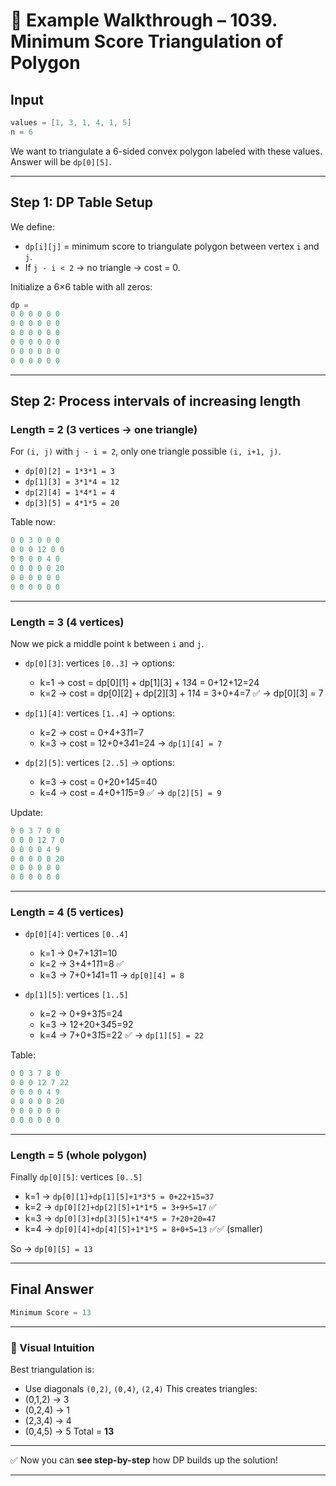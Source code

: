 # 🔎 Example Walkthrough – 1039. Minimum Score Triangulation of Polygon

## Input

```java
values = [1, 3, 1, 4, 1, 5]
n = 6
```

We want to triangulate a 6-sided convex polygon labeled with these values.
Answer will be `dp[0][5]`.

---

## Step 1: DP Table Setup

We define:

* `dp[i][j]` = minimum score to triangulate polygon between vertex `i` and `j`.
* If `j - i < 2` → no triangle → cost = 0.

Initialize a 6×6 table with all zeros:

```c
dp =
0 0 0 0 0 0
0 0 0 0 0 0
0 0 0 0 0 0
0 0 0 0 0 0
0 0 0 0 0 0
0 0 0 0 0 0
```

---

## Step 2: Process intervals of increasing length

### Length = 2 (3 vertices → one triangle)

For `(i, j)` with `j - i = 2`, only one triangle possible `(i, i+1, j)`.

* `dp[0][2] = 1*3*1 = 3`
* `dp[1][3] = 3*1*4 = 12`
* `dp[2][4] = 1*4*1 = 4`
* `dp[3][5] = 4*1*5 = 20`

Table now:

```c
0 0 3 0 0 0
0 0 0 12 0 0
0 0 0 0 4 0
0 0 0 0 0 20
0 0 0 0 0 0
0 0 0 0 0 0
```

---

### Length = 3 (4 vertices)

Now we pick a middle point `k` between `i` and `j`.

* `dp[0][3]`: vertices `[0..3]` → options:

  * k=1 → cost = dp[0][1] + dp[1][3] + 1*3*4 = 0+12+12=24
  * k=2 → cost = dp[0][2] + dp[2][3] + 1*1*4 = 3+0+4=7 ✅
    → dp[0][3] = 7

* `dp[1][4]`: vertices `[1..4]` → options:

  * k=2 → cost = 0+4+3*1*1=7
  * k=3 → cost = 12+0+3*4*1=24
    → `dp[1][4] = 7`

* `dp[2][5]`: vertices `[2..5]` → options:

  * k=3 → cost = 0+20+1*4*5=40
  * k=4 → cost = 4+0+1*1*5=9 ✅
    → `dp[2][5] = 9`

Update:

```c
0 0 3 7 0 0
0 0 0 12 7 0
0 0 0 0 4 9
0 0 0 0 0 20
0 0 0 0 0 0
0 0 0 0 0 0
```

---

### Length = 4 (5 vertices)

* `dp[0][4]`: vertices `[0..4]`

  * k=1 → 0+7+1*3*1=10
  * k=2 → 3+4+1*1*1=8 ✅
  * k=3 → 7+0+1*4*1=11
    → `dp[0][4] = 8`

* `dp[1][5]`: vertices `[1..5]`

  * k=2 → 0+9+3*1*5=24
  * k=3 → 12+20+3*4*5=92
  * k=4 → 7+0+3*1*5=22 ✅
    → `dp[1][5] = 22`

Table:

```c
0 0 3 7 8 0
0 0 0 12 7 22
0 0 0 0 4 9
0 0 0 0 0 20
0 0 0 0 0 0
0 0 0 0 0 0
```

---

### Length = 5 (whole polygon)

Finally `dp[0][5]`: vertices `[0..5]`

* k=1 → `dp[0][1]+dp[1][5]+1*3*5 = 0+22+15=37`
* k=2 → `dp[0][2]+dp[2][5]+1*1*5 = 3+9+5=17` ✅
* k=3 → `dp[0][3]+dp[3][5]+1*4*5 = 7+20+20=47`
* k=4 → `dp[0][4]+dp[4][5]+1*1*5 = 8+0+5=13` ✅✅ (smaller)

So → `dp[0][5] = 13`

---

## Final Answer

```c
Minimum Score = 13
```

---

### 🎯 Visual Intuition

Best triangulation is:

* Use diagonals `(0,2)`, `(0,4)`, `(2,4)`
  This creates triangles:
* (0,1,2) → 3
* (0,2,4) → 1
* (2,3,4) → 4
* (0,4,5) → 5
  Total = **13**

---

✅ Now you can **see step-by-step** how DP builds up the solution!

---
